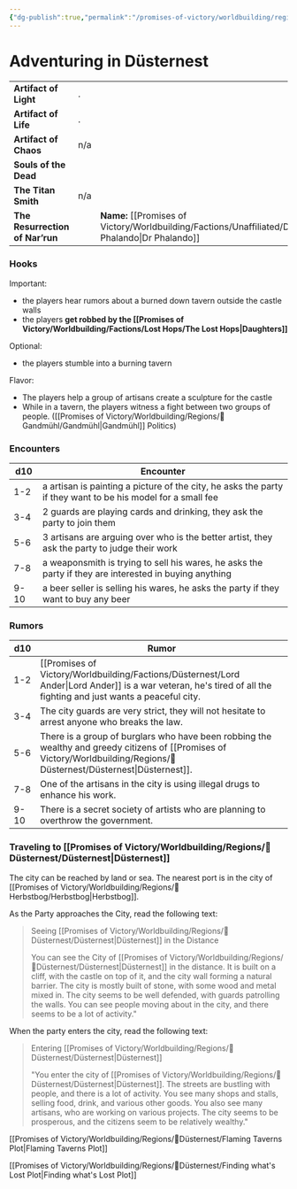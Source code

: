 ```yaml
---
{"dg-publish":true,"permalink":"/promises-of-victory/worldbuilding/regions/duesternest/adventuring-in-duesternest/","title":"Adventuring in Düsternest","noteIcon":"Meta","created":"2023-01-25T02:26:53.566+01:00","updated":"2023-03-31T17:28:09.965+02:00"}
---
```


# Adventuring in Düsternest

|                                 |     |                       |
| ------------------------------- | --- | --------------------- |
| **Artifact of Light**           | .   |                       |
| **Artifact of Life**            | .   |                       |
| **Artifact of Chaos**           | n/a |                       |
| **Souls of the Dead**           |     |                       |
| **The Titan Smith**             | n/a |                       |
| **The Resurrection of Nar’run** |     | **Name:** [[Promises of Victory/Worldbuilding/Factions/Unaffiliated/Dr Phalando\|Dr Phalando]] |


### Hooks

Important:

- the players hear rumors about a burned down tavern outside the castle walls
- the players **get robbed by the [[Promises of Victory/Worldbuilding/Factions/Lost Hops/The Lost Hops\|Daughters]]**

Optional:

- the players stumble into a burning tavern

Flavor:

- The players help a group of artisans create a sculpture for the castle
- While in a tavern, the players witness a fight between two groups of people. ([[Promises of Victory/Worldbuilding/Regions/🏰Gandmühl/Gandmühl\|Gandmühl]] Politics)

### Encounters

| **d10** | **Encounter**                                                                                               |
| - | -- |
| 1-2     | a artisan is painting a picture of the city, he asks the party if they want to be his model for a small fee |
| 3-4     | 2 guards are playing cards and drinking, they ask the party to join them                                    |
| 5-6     | 3 artisans are arguing over who is the better artist, they ask the party to judge their work                |
| 7-8     | a weaponsmith is trying to sell his wares, he asks the party if they are interested in buying anything      |
| 9-10    | a beer seller is selling his wares, he asks the party if they want to buy any beer                          |

### Rumors

| **d10** | **Rumor**                                                                                         |
| - | - |
| 1-2     | [[Promises of Victory/Worldbuilding/Factions/Düsternest/Lord Ander\|Lord Ander]] is a war veteran, he's tired of all the fighting and just wants a peaceful city.       |
| 3-4     | The city guards are very strict, they will not hesitate to arrest anyone who breaks the law.      |
| 5-6     | There is a group of burglars who have been robbing the wealthy and greedy citizens of [[Promises of Victory/Worldbuilding/Regions/🏰Düsternest/Düsternest\|Düsternest]]. |
| 7-8     | One of the artisans in the city is using illegal drugs to enhance his work.                       |
| 9-10    | There is a secret society of artists who are planning to overthrow the government.                |

### Traveling to [[Promises of Victory/Worldbuilding/Regions/🏰Düsternest/Düsternest\|Düsternest]]

The city can be reached by land or sea. The nearest port is in the city of [[Promises of Victory/Worldbuilding/Regions/🏰Herbstbog/Herbstbog\|Herbstbog]].

As the Party approaches the City, read the following text:

>  Seeing [[Promises of Victory/Worldbuilding/Regions/🏰Düsternest/Düsternest\|Düsternest]] in the Distance
>
> You can see the City of [[Promises of Victory/Worldbuilding/Regions/🏰Düsternest/Düsternest\|Düsternest]] in the distance. It is built on a cliff, with the castle on top of it, and the city wall forming a natural barrier.
> The city is mostly built of stone, with some wood and metal mixed in. The city seems to be well defended, with guards patrolling the walls.
> You can see people moving about in the city, and there seems to be a lot of activity."

When the party enters the city, read the following text:

>  Entering [[Promises of Victory/Worldbuilding/Regions/🏰Düsternest/Düsternest\|Düsternest]]
>
> "You enter the city of [[Promises of Victory/Worldbuilding/Regions/🏰Düsternest/Düsternest\|Düsternest]]. The streets are bustling with people, and there is a lot of activity. You see many shops and stalls, selling food, drink, and various other goods.
> You also see many artisans, who are working on various projects. The city seems to be prosperous, and the citizens seem to be relatively wealthy."

[[Promises of Victory/Worldbuilding/Regions/🏰Düsternest/Flaming Taverns Plot\|Flaming Taverns Plot]]

[[Promises of Victory/Worldbuilding/Regions/🏰Düsternest/Finding what's Lost Plot\|Finding what's Lost Plot]]